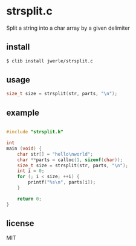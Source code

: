 strsplit.c
==========

Split a string into a char array by a given delimiter

## install

```sh
$ clib install jwerle/strsplit.c
```

## usage

```c
size_t size = strsplit(str, parts, "\n");
```

## example

```c

#include "strsplit.h"

int
main (void) {
	char str[] = "hello\nworld";
	char **parts = calloc(1, sizeof(char));
	size_t size = strsplit(str, parts, "\n");
	int i = 0;
	for (; i < size; ++i) {
		printf("%s\n", parts[i]);
	}

	return 0;
}
```

## license

MIT
